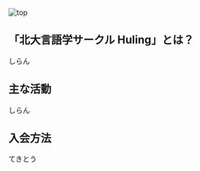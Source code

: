 <!-- TODO: 画像いい感じに -->
![top](/header.jpg)


## 「北大言語学サークル Huling」とは？

しらん


## 主な活動

しらん


## 入会方法

てきとう
